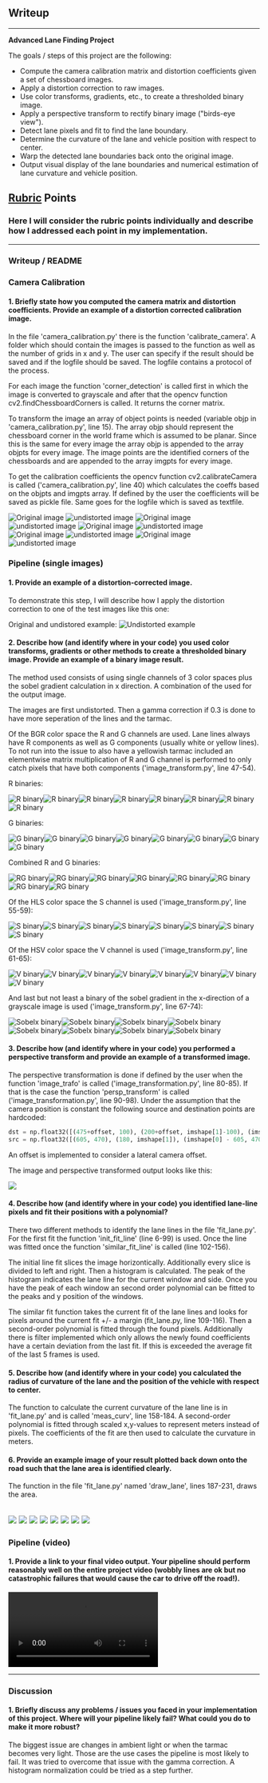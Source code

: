 ## Writeup

---

**Advanced Lane Finding Project**

The goals / steps of this project are the following:

* Compute the camera calibration matrix and distortion coefficients given a set of chessboard images.
* Apply a distortion correction to raw images.
* Use color transforms, gradients, etc., to create a thresholded binary image.
* Apply a perspective transform to rectify binary image ("birds-eye view").
* Detect lane pixels and fit to find the lane boundary.
* Determine the curvature of the lane and vehicle position with respect to center.
* Warp the detected lane boundaries back onto the original image.
* Output visual display of the lane boundaries and numerical estimation of lane curvature and vehicle position.

[//]: # (Image References)

[video1]: ./project_video.mp4 "Video"

## [Rubric](https://review.udacity.com/#!/rubrics/571/view) Points

### Here I will consider the rubric points individually and describe how I addressed each point in my implementation.  

---

### Writeup / README

### Camera Calibration

#### 1. Briefly state how you computed the camera matrix and distortion coefficients. Provide an example of a distortion corrected calibration image.

In the file 'camera_calibration.py' there is the function 'calibrate_camera'. A folder which should contain the images is passed to the function as well as the number of grids in x and y.
The user can specify if the result should be saved and if the logfile should be saved. The logfile contains a protocol of the process.

For each image the function 'corner_detection' is called first in which the image is converted to grayscale and after that the opencv function cv2.findChessboardCorners is called. It returns the corner matrix.

To transform the image an array of object points is needed (variable objp in 'camera_calibration.py', line 15). The array objp should represent the chessboard corner in the world frame which is assumed to be planar. Since this is the same for every image the array objp is appended to the array objpts for every image.
The image points are the identified corners of the chessboards and are appended to the array imgpts for every image.

To get the calibration coefficients the opencv function cv2.calibrateCamera is called ('camera_calibration.py', line 40) which calculates the coeffs based on the objpts and imgpts array.
If defined by the user the coefficients will be saved as pickle file. Same goes for the logfile which is saved as textfile.

![Original image](./camera_cal/calibration1.jpg) ![undistorted image](./output_images/undistorted_calibration1.jpg)
![Original image](./camera_cal/calibration2.jpg) ![undistorted image](./output_images/undistorted_calibration2.jpg)
![Original image](./camera_cal/calibration3.jpg) ![undistorted image](./output_images/undistorted_calibration3.jpg)
![Original image](./camera_cal/calibration4.jpg) ![undistorted image](./output_images/undistorted_calibration4.jpg)
![Original image](./camera_cal/calibration5.jpg) ![undistorted image](./output_images/undistorted_calibration5.jpg)

### Pipeline (single images)

#### 1. Provide an example of a distortion-corrected image.

To demonstrate this step, I will describe how I apply the distortion correction to one of the test images like this one:

Original and undistored example:
![Undistorted example](./output_images/undistorted_straight_lines1.jpg)

#### 2. Describe how (and identify where in your code) you used color transforms, gradients or other methods to create a thresholded binary image.  Provide an example of a binary image result.

The method used consists of using single channels of 3 color spaces plus the sobel gradient calculation in x direction.
A combination of the used for the output image.

The images are first undistorted. Then a gamma correction if 0.3 is done to have more seperation of the lines and the tarmac.

Of the BGR color space the R and G channels are used. Lane lines always have R components as well as G components (usually white or yellow lines).
To not run into the issue to also have a yellowish tarmac included an elementwise matrix multiplication of R and G channel is performed to only catch pixels that have both components ('image_transform.py', line 47-54).

R binaries:

![R binary](./output_images/r_binary_straight_lines1.jpg)![R binary](./output_images/r_binary_straight_lines2.jpg)![R binary](./output_images/r_binary_test1.jpg)![R binary](./output_images/r_binary_test2.jpg)![R binary](./output_images/r_binary_test3.jpg)![R binary](./output_images/r_binary_test4.jpg)![R binary](./output_images/r_binary_test5.jpg)![R binary](./output_images/r_binary_test6.jpg)

G binaries:

![G binary](./output_images/g_binary_straight_lines1.jpg)![G binary](./output_images/g_binary_straight_lines2.jpg)![G binary](./output_images/g_binary_test1.jpg)![G binary](./output_images/g_binary_test2.jpg)![G binary](./output_images/g_binary_test3.jpg)![G binary](./output_images/g_binary_test4.jpg)![G binary](./output_images/g_binary_test5.jpg)![G binary](./output_images/g_binary_test6.jpg)

Combined R and G binaries:

![RG binary](./output_images/rg_binary_straight_lines1.jpg)![RG binary](./output_images/rg_binary_straight_lines2.jpg)![RG binary](./output_images/rg_binary_test1.jpg)![RG binary](./output_images/rg_binary_test2.jpg)![RG binary](./output_images/rg_binary_test3.jpg)![RG binary](./output_images/rg_binary_test4.jpg)![RG binary](./output_images/rg_binary_test5.jpg)![RG binary](./output_images/rg_binary_test6.jpg)


Of the HLS color space the S channel is used ('image_transform.py', line 55-59):

![S binary](./output_images/s_binary_straight_lines1.jpg)![S binary](./output_images/s_binary_straight_lines2.jpg)![S binary](./output_images/s_binary_test1.jpg)![S binary](./output_images/s_binary_test2.jpg)![S binary](./output_images/s_binary_test3.jpg)![S binary](./output_images/s_binary_test4.jpg)![S binary](./output_images/s_binary_test5.jpg)![S binary](./output_images/s_binary_test6.jpg)

Of the HSV color space the V channel is used ('image_transform.py', line 61-65):

![V binary](./output_images/v_binary_straight_lines1.jpg)![V binary](./output_images/v_binary_straight_lines2.jpg)![V binary](./output_images/v_binary_test1.jpg)![V binary](./output_images/v_binary_test2.jpg)![V binary](./output_images/v_binary_test3.jpg)![V binary](./output_images/v_binary_test4.jpg)![V binary](./output_images/v_binary_test5.jpg)![V binary](./output_images/v_binary_test6.jpg)

And last but not least a binary of the sobel gradient in the x-direction of a grayscale image is used ('image_transform.py', line 67-74):

![Sobelx binary](./output_images/solx_binary_straight_lines1.jpg)![Sobelx binary](./output_images/solx_binary_straight_lines2.jpg)![Sobelx binary](./output_images/solx_binary_test1.jpg)![Sobelx binary](./output_images/solx_binary_test2.jpg)![Sobelx binary](./output_images/solx_binary_test3.jpg)![Sobelx binary](./output_images/solx_binary_test4.jpg)![Sobelx binary](./output_images/solx_binary_test5.jpg)![Sobelx binary](./output_images/solx_binary_test6.jpg)


#### 3. Describe how (and identify where in your code) you performed a perspective transform and provide an example of a transformed image.

The perspective transformation is done if defined by the user when the function 'image_trafo' is called ('image_transformation.py', line 80-85). If that is the case the function 'persp_transform' is called ('image_transformation.py', line 90-98).
Under the assumption that the camera position is constant the following source and destination points are hardcoded:
 

```python
dst = np.float32([(475+offset, 100), (200+offset, imshape[1]-100), (imshape[0]-475+offset, 100), (imshape[0]-200+offset, imshape[1]-100)])
src = np.float32([(605, 470), (180, imshape[1]), (imshape[0] - 605, 470), (imshape[0] - 180, imshape[1])])
```

An offset is implemented to consider a lateral camera offset.

The image and perspective transformed output looks like this:

![](./output_images/transformed_straight_lines1.jpg)

#### 4. Describe how (and identify where in your code) you identified lane-line pixels and fit their positions with a polynomial?

There two different methods to identify the lane lines in the file 'fit_lane.py'. For the first fit the function 'init_fit_line' (line 6-99) is used.
Once the line was fitted once the function 'similar_fit_line' is called (line 102-156).

The initial line fit slices the image horizontically. Additionally every slice is divided to left and right. Then a histogram is calculated. The peak of the histogram indicates the lane line for the current window and side.
Once you have the peak of each window an second order polynomial can be fitted to the peaks and y position of the windows.

The similar fit function takes the current fit of the lane lines and looks for pixels around the current fit +/- a margin (fit_lane.py, line 109-116). Then a second-order polynomial is fitted through the found pixels.
Additionally there is filter implemented which only allows the newly found coefficients have a certain deviation from the last fit. If this is exceeded the average fit of the last 5 frames is used.


#### 5. Describe how (and identify where in your code) you calculated the radius of curvature of the lane and the position of the vehicle with respect to center.

The function to calculate the current curvature of the lane line is in 'fit_lane.py' and is called 'meas_curv', line 158-184.
A second-order polynomial is fitted through scaled x,y-values to represent meters instead of pixels. The coefficients of the fit are then used to calculate the curvature in meters.


#### 6. Provide an example image of your result plotted back down onto the road such that the lane area is identified clearly.

The function in the file 'fit_lane.py' named 'draw_lane', lines 187-231, draws the area.

![](./output_images/lanes_drawn_straight_lines1.jpg)
![](./output_images/lanes_drawn_straight_lines2.jpg)
![](./output_images/lanes_drawn_test1.jpg)
![](./output_images/lanes_drawn_test2.jpg)
![](./output_images/lanes_drawn_test3.jpg)
![](./output_images/lanes_drawn_test4.jpg)
![](./output_images/lanes_drawn_test5.jpg)
![](./output_images/lanes_drawn_test6.jpg)
---

### Pipeline (video)

#### 1. Provide a link to your final video output.  Your pipeline should perform reasonably well on the entire project video (wobbly lines are ok but no catastrophic failures that would cause the car to drive off the road!).

![](./project_video.mp4)

---

### Discussion

#### 1. Briefly discuss any problems / issues you faced in your implementation of this project.  Where will your pipeline likely fail?  What could you do to make it more robust?

The biggest issue are changes in ambient light or when the tarmac becomes very light. Those are the use cases the pipeline is most likely to fail.
It was tried to overcome that issue with the gamma correction. A histogram normalization could be tried as a step further.
